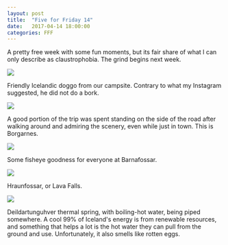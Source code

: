 ```yaml
---
layout: post
title:  "Five for Friday 14"
date:   2017-04-14 18:00:00
categories: FFF
---
```


A pretty free week with some fun moments, but its fair share of what I can only describe as claustrophobia. The grind begins next week.

![][Doggo]

Friendly Icelandic doggo from our campsite. Contrary to what my Instagram suggested, he did not do a bork.

![][Town]

A good portion of the trip was spent standing on the side of the road after walking around and admiring the scenery, even while just in town. This is Borgarnes.

![][Fisheye]

Some fisheye goodness for everyone at Barnafossar.

![][Lava Waterfall]

Hraunfossar, or Lava Falls.

![][Hot Springs]

Deildartunguhver thermal spring, with boiling-hot water, being piped somewhere. A cool 99% of Iceland's energy is from renewable resources, and something that helps a lot is the hot water they can pull from the ground and use. Unfortunately, it also smells like rotten eggs.

[Doggo]: https://raw.githubusercontent.com/echiou/echiou.github.io-images/master/FFF/FFF14/1.jpg
[Town]: https://raw.githubusercontent.com/echiou/echiou.github.io-images/master/FFF/FFF14/2.jpg
[Fisheye]: https://raw.githubusercontent.com/echiou/echiou.github.io-images/master/FFF/FFF14/3.jpg
[Lava Waterfall]: https://raw.githubusercontent.com/echiou/echiou.github.io-images/master/FFF/FFF14/4.jpg
[Hot Springs]: https://raw.githubusercontent.com/echiou/echiou.github.io-images/master/FFF/FFF14/5.jpg
